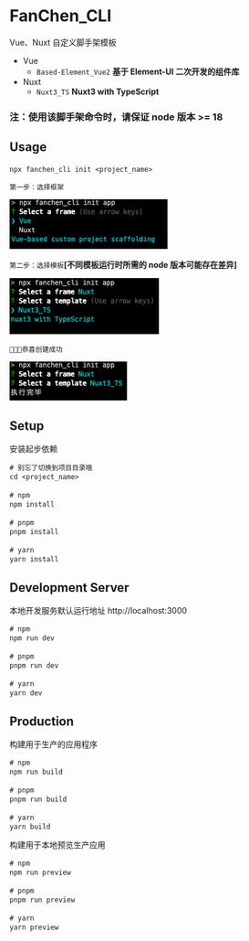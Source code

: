 # FanChen_CLI
Vue、Nuxt 自定义脚手架模板
* Vue
    * `Based-Element_Vue2` **基于 Element-UI 二次开发的组件库**
* Nuxt
    * `Nuxt3_TS` **Nuxt3 with TypeScript**

### **注：使用该脚手架命令时，请保证 node 版本 >= 18**

## Usage
```shell
npx fanchen_cli init <project_name>
```

``第一步：选择框架``

<img src="./assets/choose_frame.png">

``第二步：选择模板``**[不同模板运行时所需的 node 版本可能存在差异]**

<img src="./assets/choose_tmpl.png">

``🚀🚀🚀恭喜创建成功``

<img src="./assets/succeed.png">

## Setup

安装起步依赖
```shell
# 别忘了切换到项目目录哦
cd <project_name>

# npm
npm install

# pnpm
pnpm install

# yarn
yarn install
```

## Development Server

本地开发服务默认运行地址 http://localhost:3000
```shell
# npm
npm run dev

# pnpm
pnpm run dev

# yarn
yarn dev
```

## Production

构建用于生产的应用程序
```shell
# npm
npm run build

# pnpm
pnpm run build

# yarn
yarn build
```

构建用于本地预览生产应用
```shell
# npm
npm run preview

# pnpm
pnpm run preview

# yarn
yarn preview
```